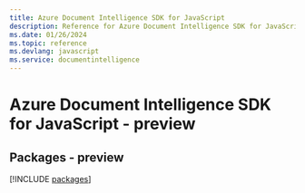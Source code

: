 ```yaml
---
title: Azure Document Intelligence SDK for JavaScript
description: Reference for Azure Document Intelligence SDK for JavaScript
ms.date: 01/26/2024
ms.topic: reference
ms.devlang: javascript
ms.service: documentintelligence
---
```

# Azure Document Intelligence SDK for JavaScript - preview
## Packages - preview
[!INCLUDE [packages](document-intelligence-index.md)]